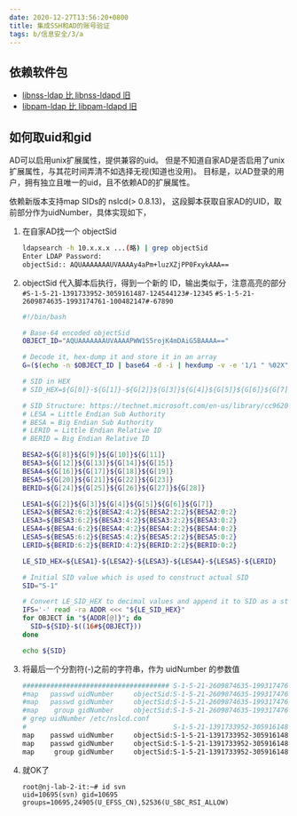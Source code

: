 ```yaml
---
date: 2020-12-27T13:56:20+0800
title: 集成SSH和AD的账号验证
tags: b/信息安全/3/a
---
```


## 依赖软件包

- [libnss-ldap 比 libnss-ldapd 旧](https://stackoverflow.com/a/48097912/1355228)
- [libpam-ldap 比 libpam-ldapd 旧](https://serverfault.com/a/665441/424473)

## 如何取uid和gid

AD可以启用unix扩展属性，提供兼容的uid。
但是不知道自家AD是否启用了unix扩展属性，与其花时间弄清不如选择无视(知道也没用)。
目标是，以AD登录的用户，拥有独立且唯一的uid，且不依赖AD的扩展属性。

依赖新版本支持map SIDs的 nslcd(> 0.8.13)，
这段脚本获取自家AD的UID，取前部分作为uidNumber，具体实现如下，

1. 在自家AD找一个 objectSid

    ```bash
    ldapsearch -h 10.x.x.x ...(略) | grep objectSid
    Enter LDAP Password: 
    objectSid:: AQUAAAAAAAUVAAAAy4aPm+luzXZjPP0FxykAAA==
    ```

2. objectSid 代入脚本后执行，得到一个新的 ID，输出类似于，注意高亮的部分
   `#S-1-5-21-1391733952-3059161487-124544123#-12345`
   `#S-1-5-21-2609874635-1993174761-100482147#-67890`

    ```bash
    #!/bin/bash
    
    # Base-64 encoded objectSid
    OBJECT_ID="AQUAAAAAAAUVAAAAPWW1S5rojK4mDAiG5BAAAA=="
    
    # Decode it, hex-dump it and store it in an array
    G=($(echo -n $OBJECT_ID | base64 -d -i | hexdump -v -e '1/1 " %02X"'))
    
    # SID in HEX
    # SID_HEX=${G[0]}-${G[1]}-${G[2]}${G[3]}${G[4]}${G[5]}${G[6]}${G[7]}-${G[8]}${G[9]}${G[10]}${G[11]}-${G[12]}${G[13]}${G[14]}${G[15]}-${G[16]}${G[17]}${G[18]}${G[19]}-${G[20]}${G[21]}${G[22]}${G[23]}-${G[24]}${G[25]}${G[26]}${G[27]}${G[28]}
    
    # SID Structure: https://technet.microsoft.com/en-us/library/cc962011.aspx
    # LESA = Little Endian Sub Authority
    # BESA = Big Endian Sub Authority
    # LERID = Little Endian Relative ID
    # BERID = Big Endian Relative ID
    
    BESA2=${G[8]}${G[9]}${G[10]}${G[11]}
    BESA3=${G[12]}${G[13]}${G[14]}${G[15]}
    BESA4=${G[16]}${G[17]}${G[18]}${G[19]}
    BESA5=${G[20]}${G[21]}${G[22]}${G[23]}
    BERID=${G[24]}${G[25]}${G[26]}${G[27]}${G[28]}
    
    LESA1=${G[2]}${G[3]}${G[4]}${G[5]}${G[6]}${G[7]}
    LESA2=${BESA2:6:2}${BESA2:4:2}${BESA2:2:2}${BESA2:0:2}
    LESA3=${BESA3:6:2}${BESA3:4:2}${BESA3:2:2}${BESA3:0:2}
    LESA4=${BESA4:6:2}${BESA4:4:2}${BESA4:2:2}${BESA4:0:2}
    LESA5=${BESA5:6:2}${BESA5:4:2}${BESA5:2:2}${BESA5:0:2}
    LERID=${BERID:6:2}${BERID:4:2}${BERID:2:2}${BERID:0:2}
    
    LE_SID_HEX=${LESA1}-${LESA2}-${LESA3}-${LESA4}-${LESA5}-${LERID}
    
    # Initial SID value which is used to construct actual SID
    SID="S-1"
    
    # Convert LE_SID_HEX to decimal values and append it to SID as a string
    IFS='-' read -ra ADDR <<< "${LE_SID_HEX}"
    for OBJECT in "${ADDR[@]}"; do
      SID=${SID}-$((16#${OBJECT}))
    done
    
    echo ${SID}
    ```

3. 将最后一个分割符(-)之前的字符串，作为 uidNumber 的参数值

    ```bash
    ##################################### S-1-5-21-2609874635-1993174761-100482147-67890
    #map   passwd uidNumber     objectSid:S-1-5-21-2609874635-1993174761-100482147
    #map   passwd gidNumber     objectSid:S-1-5-21-2609874635-1993174761-100482147
    #map    group gidNumber     objectSid:S-1-5-21-2609874635-1993174761-100482147
    # grep uidNumber /etc/nslcd.conf
    #                                     S-1-5-21-1391733952-3059161487-124544123-12345
    map    passwd uidNumber     objectSid:S-1-5-21-1391733952-3059161487-124544123
    map    passwd gidNumber     objectSid:S-1-5-21-1391733952-3059161487-124544123
    map     group gidNumber     objectSid:S-1-5-21-1391733952-3059161487-124544123
    ```

4. 就OK了
    ```
    root@nj-lab-2-it:~# id svn
    uid=10695(svn) gid=10695 groups=10695,24905(U_EFSS_CN),52536(U_SBC_RSI_ALLOW)
    ```
